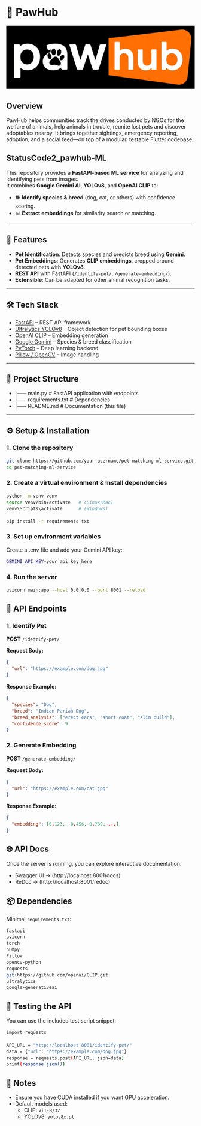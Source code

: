 # 🐾 PawHub

![PawHub logo](logo.jpg)

## Overview

PawHub helps communities track the drives conducted by NGOs for the welfare of animals, help animals in trouble, reunite lost pets and discover adoptables nearby. It brings together sightings, emergency reporting, adoption, and a social feed—on top of a modular, testable Flutter codebase.

## StatusCode2_pawhub-ML
This repository provides a **FastAPI-based ML service** for analyzing and identifying pets from images.  
It combines **Google Gemini AI**, **YOLOv8**, and **OpenAI CLIP** to:  

- 🐕 **Identify species & breed** (dog, cat, or others) with confidence scoring.  
- 📊 **Extract embeddings** for similarity search or matching.  

---

## 🚀 Features
- **Pet Identification**: Detects species and predicts breed using **Gemini**.  
- **Pet Embeddings**: Generates **CLIP embeddings**, cropped around detected pets with **YOLOv8**.  
- **REST API** with FastAPI (`/identify-pet/`, `/generate-embedding/`).  
- **Extensible**: Can be adapted for other animal recognition tasks.  

---

## 🛠️ Tech Stack
- [FastAPI](https://fastapi.tiangolo.com/) – REST API framework  
- [Ultralytics YOLOv8](https://docs.ultralytics.com/) – Object detection for pet bounding boxes  
- [OpenAI CLIP](https://github.com/openai/CLIP) – Embedding generation  
- [Google Gemini](https://ai.google.dev/) – Species & breed classification  
- [PyTorch](https://pytorch.org/) – Deep learning backend  
- [Pillow / OpenCV](https://pillow.readthedocs.io/) – Image handling  

---
## 📂 Project Structure
- ├── main.py # FastAPI application with endpoints
- ├── requirements.txt # Dependencies
- ├── README.md # Documentation (this file)

---

## ⚙️ Setup & Installation

### 1. Clone the repository
```bash
git clone https://github.com/your-username/pet-matching-ml-service.git
cd pet-matching-ml-service
```
### 2. Create a virtual environment & install dependencies
```bash
python -m venv venv
source venv/bin/activate   # (Linux/Mac)
venv\Scripts\activate      # (Windows)

pip install -r requirements.txt
```

### 3. Set up environment variables

Create a .env file and add your Gemini API key:
```bash
GEMINI_API_KEY=your_api_key_here
```

### 4. Run the server

```bash
uvicorn main:app --host 0.0.0.0 --port 8001 --reload
```


## 🔌 API Endpoints

### 1. Identify Pet  
**POST** `/identify-pet/`

**Request Body:**
```json
{
  "url": "https://example.com/dog.jpg"
}
```
**Response Example:**
```json
{
  "species": "Dog",
  "breed": "Indian Pariah Dog",
  "breed_analysis": ["erect ears", "short coat", "slim build"],
  "confidence_score": 9
}
```

### 2. Generate Embedding  
**POST** `/generate-embedding/`

**Request Body:**
```json
{
  "url": "https://example.com/cat.jpg"
}
```
**Response Example:**
```json
{
  "embedding": [0.123, -0.456, 0.789, ...]
}
```

## 🌐 API Docs
Once the server is running, you can explore interactive documentation:
- Swagger UI → (http://localhost:8001/docs)
- ReDoc → (http://localhost:8001/redoc)

## 📦 Dependencies
Minimal `requirements.txt`:

```bash
fastapi
uvicorn
torch
numpy
Pillow
opencv-python
requests
git+https://github.com/openai/CLIP.git
ultralytics
google-generativeai
```

## 🧪 Testing the API
You can use the included test script snippet:
```bash
import requests

API_URL = "http://localhost:8001/identify-pet/"
data = {"url": "https://example.com/dog.jpg"}
response = requests.post(API_URL, json=data)
print(response.json())
```

## 📌 Notes
- Ensure you have CUDA installed if you want GPU acceleration.
- Default models used:
  - CLIP: `ViT-B/32`
  - YOLOv8: `yolov8x.pt`
